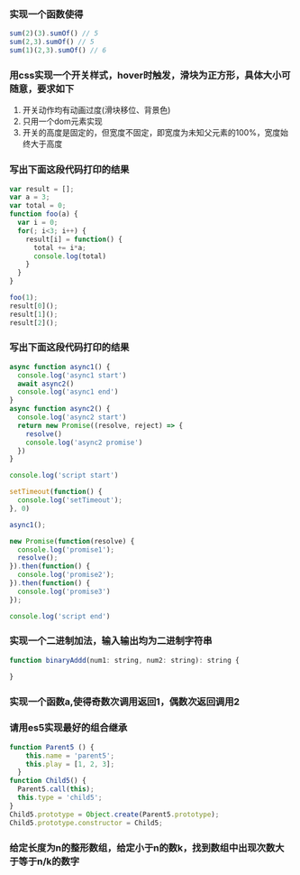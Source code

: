 ### 实现一个函数使得

```js
sum(2)(3).sumOf() // 5
sum(2,3).sumOf() // 5
sum(1)(2,3).sumOf() // 6
```

### 用css实现一个开关样式，hover时触发，滑块为正方形，具体大小可随意，要求如下  
1. 开关动作均有动画过度(滑块移位、背景色)
2. 只用一个dom元素实现
3. 开关的高度是固定的，但宽度不固定，即宽度为未知父元素的100%，宽度始终大于高度

### 写出下面这段代码打印的结果

```js
var result = [];
var a = 3;
var total = 0;
function foo(a) {
  var i = 0;
  for(; i<3; i++) {
    result[i] = function() {
      total += i*a;
      console.log(total)
    }
  }
}

foo(1);
result[0]();
result[1]();
result[2]();
```

### 写出下面这段代码打印的结果
```js
async function async1() {
  console.log('async1 start')
  await async2()
  console.log('async1 end')
}
async function async2() {
  console.log('async2 start')
  return new Promise((resolve, reject) => {
    resolve()
    console.log('async2 promise')
  })
}

console.log('script start')

setTimeout(function() {
  console.log('setTimeout');
}, 0)

async1();

new Promise(function(resolve) {
  console.log('promise1');
  resolve();
}).then(function() {
  console.log('promise2');
}).then(function() {
  console.log('promise3')
});

console.log('script end')
```

### 实现一个二进制加法，输入输出均为二进制字符串

```js
function binaryAddd(num1: string, num2: string): string {

}
```

### 实现一个函数a,使得奇数次调用返回1，偶数次返回调用2

### 请用es5实现最好的组合继承

```js
function Parent5 () {
    this.name = 'parent5';
    this.play = [1, 2, 3];
  }
function Child5() {
  Parent5.call(this);
  this.type = 'child5';
}
Child5.prototype = Object.create(Parent5.prototype);
Child5.prototype.constructor = Child5;
```

### 给定长度为n的整形数组，给定小于n的数k，找到数组中出现次数大于等于n/k的数字